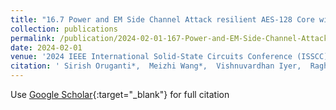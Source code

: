 ```yaml
---
title: "16.7 Power and EM Side Channel Attack resilient AES-128 Core with Round-Aligned Globally-Synchronous-Locally-Asynchronous Operation based on Tunable Replica Circuits"
collection: publications
permalink: /publication/2024-02-01-167-Power-and-EM-Side-Channel-Attack-resilient-AES-128-Core-with-Round-Aligned-Globally-Synchronous-Locally-Asynchronous-Operation-based-on-Tunable-Replica-Circuits
date: 2024-02-01
venue: '2024 IEEE International Solid-State Circuits Conference (ISSCC)'
citation: ' Sirish Oruganti*,  Meizhi Wang*,  Vishnuvardhan Iyer,  Raghavan Kumar,  Sanu Mathew,  Yipeng Wang,  Mengtian Yang,  Jaydeep Kulkarni, &quot;16.7 Power and EM Side Channel Attack resilient AES-128 Core with Round-Aligned Globally-Synchronous-Locally-Asynchronous Operation based on Tunable Replica Circuits.&quot; 2024 IEEE International Solid-State Circuits Conference (ISSCC), 2024.'
---
```

Use [Google Scholar](https://scholar.google.com/scholar?q=16.7+Power+and+EM+Side+Channel+Attack+resilient+AES+128+Core+with+Round+Aligned+Globally+Synchronous+Locally+Asynchronous+Operation+based+on+Tunable+Replica+Circuits){:target="_blank"} for full citation